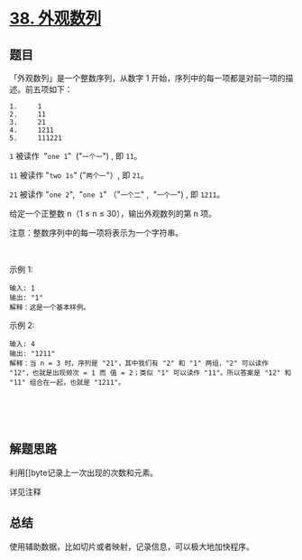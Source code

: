 # [38. 外观数列](https://leetcode-cn.com/problems/count-and-say/)

## 题目
「外观数列」是一个整数序列，从数字 1 开始，序列中的每一项都是对前一项的描述。前五项如下：

    1.     1
    2.     11
    3.     21
    4.     1211
    5.     111221
    
`1` 被读作  "`one 1`"  ("`一个一`") , 即 `11`。

`11` 被读作 "`two 1s`" ("`两个一`"）, 即 `21`。

`21` 被读作 "`one 2`",  "`one 1`" （"`一个二`" ,  "`一个一`") , 即 `1211`。

给定一个正整数 n（1 ≤ n ≤ 30），输出外观数列的第 n 项。

注意：整数序列中的每一项将表示为一个字符串。

 

示例 1:

    输入: 1
    输出: "1"
    解释：这是一个基本样例。
示例 2:

    输入: 4
    输出: "1211"
    解释：当 n = 3 时，序列是 "21"，其中我们有 "2" 和 "1" 两组，"2" 可以读作 "12"，也就是出现频次 = 1 而 值 = 2；类似 "1" 可以读作 "11"。所以答案是 "12" 和 "11" 组合在一起，也就是 "1211"。

<br>
<br>
<br>

## 解题思路
利用[]byte记录上一次出现的次数和元素。

详见注释

## 总结
使用辅助数据，比如切片或者映射，记录信息，可以极大地加快程序。